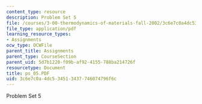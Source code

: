 ```yaml
---
content_type: resource
description: Problem Set 5
file: /courses/3-00-thermodynamics-of-materials-fall-2002/3c6e7c0a4dc534513437746074796f6c_ps_05.PDF
file_type: application/pdf
learning_resource_types:
- Assignments
ocw_type: OCWFile
parent_title: Assignments
parent_type: CourseSection
parent_uid: 5d7b1220-f09b-af92-4155-788ba214726f
resourcetype: Document
title: ps_05.PDF
uid: 3c6e7c0a-4dc5-3451-3437-746074796f6c
---
```

Problem Set 5

